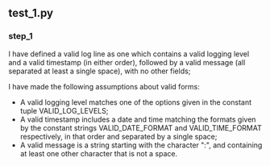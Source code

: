 ## test_1.py
### step_1
I have defined a valid log line as one which contains a valid logging level and a valid timestamp (in either order), followed by a valid message (all separated at least a single space), with no other fields;

I have made the following assumptions about valid forms:
<ul>
    <li> A valid logging level matches one of the options given in the constant tuple VALID_LOG_LEVELS; </li>
    <li> A valid timestamp includes a date and time matching the formats given by the constant strings VALID_DATE_FORMAT and VALID_TIME_FORMAT respectively, in that order and separated by a single space; </li>
    <li> A valid message is a string starting with the character ":", and containing at least one other character that is not a space. </li>
</ul>